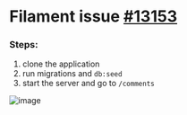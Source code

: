 # Filament issue [#13153](https://github.com/filamentphp/filament/issues/13153)

### Steps:
1. clone the application
2. run migrations and `db:seed`
3. start the server and go to `/comments`

![image](https://github.com/ismaail/filament_issue_13153/assets/4411670/f316869e-99d2-4781-b6b1-bab844fd89db)
